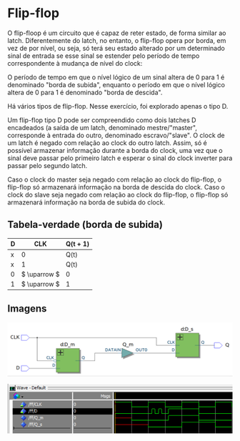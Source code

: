 Flip-flop
=========

O flip-floop é um circuito que é capaz de reter estado, de forma 
similar ao latch. Diferentemente do latch, no entanto, o flip-flop 
opera por borda, em vez de por nível, ou seja, só terá seu estado
alterado por um determinado sinal de entrada se esse sinal se estender 
pelo período de tempo correspondente à mudança de nível do clock:

O período de tempo em que o nível lógico de um sinal altera de 0 para 1
é denominado "borda de subida", enquanto o período em que o nível lógico
altera de 0 para 1 é denominado "borda de descida".

Há vários tipos de flip-flop. Nesse exercício, foi explorado apenas o tipo D.
 
Um flip-flop tipo D pode ser compreendido como dois latches D encadeados (a saída
de um latch, denominado mestre/"master", corresponde à entrada do outro,
denominado escravo/"slave". O clock de um latch é negado com relação ao
clock do outro latch. Assim, só é possível armazenar informação durante a
borda do clock, uma vez que o sinal deve passar pelo primeiro latch e esperar
o sinal do clock inverter para passar pelo segundo latch.

Caso o clock do master seja negado com relação ao clock do flip-flop, o flip-flop
só armazenará informação na borda de descida do clock. Caso o clock do slave seja
negado com relação ao clock do flip-flop, o flip-flop só armazenará informação na
borda de subida do clock.

## Tabela-verdade (borda de subida)

 D | CLK | Q(t + 1)
 --|-----|----------
 x |  0  |  Q(t)
 x |  1  |  Q(t)
 0 | $ \uparrow $ | 0
 1 | $ \uparrow $ | 1
 
 ## Imagens

![Netlist de um latch D](assets/netlist.png)

![Simulação com visualização de forma de onda](assets/sim.png)